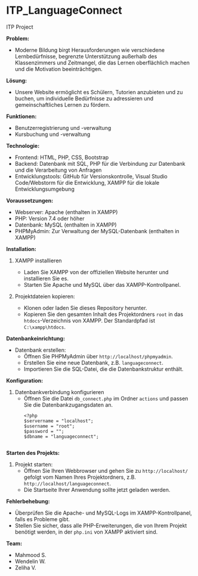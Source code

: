 # ITP_LanguageConnect
ITP Project 


**Problem:**
- Moderne Bildung birgt Herausforderungen wie verschiedene Lernbedürfnisse, begrenzte Unterstützung außerhalb des Klassenzimmers und Zeitmangel, die das Lernen oberflächlich machen und die Motivation beeinträchtigen.

**Lösung:**
- Unsere Website ermöglicht es Schülern, Tutorien anzubieten und zu buchen, um individuelle Bedürfnisse zu adressieren und gemeinschaftliches Lernen zu fördern.


**Funktionen:**
  - Benutzerregistrierung und -verwaltung
  - Kursbuchung und -verwaltung
    

**Technologie:**
  - Frontend: HTML, PHP, CSS, Bootstrap
  - Backend: Datenbank mit SQL, PHP für die Verbindung zur Datenbank und die Verarbeitung von Anfragen
  - Entwicklungstools: GitHub für Versionskontrolle, Visual Studio Code/Webstorm für die Entwicklung, XAMPP für die lokale Entwicklungsumgebung


**Voraussetzungen:**
  - Webserver: Apache (enthalten in XAMPP)
  - PHP: Version 7.4 oder höher
  - Datenbank: MySQL (enthalten in XAMPP)
  - PHPMyAdmin:  Zur Verwaltung der MySQL-Datenbank (enthalten in XAMPP)

**Installation:**
  1. XAMPP installieren
       - Laden Sie XAMPP von der offiziellen Website herunter und installieren Sie es.
       - Starten Sie Apache und MySQL über das XAMPP-Kontrollpanel.
    
  2. Projektdateien kopieren:
       - Klonen oder laden Sie dieses Repository herunter.
       - Kopieren Sie den gesamten Inhalt des Projektordners `root` in das `htdocs`-Verzeichnis von XAMPP. Der Standardpfad ist `C:\xampp\htdocs`.

**Datenbankeinrichtung:**
 - Datenbank erstellen:
   - Öffnen Sie PHPMyAdmin über `http://localhost/phpmyadmin`.
   - Erstellen Sie eine neue Datenbank, z.B. `languageconnect`.
   - Importieren Sie die SQL-Datei, die die Datenbankstruktur enthält.

**Konfiguration:**

  1. Datenbankverbindung konfigurieren
       - Öffnen Sie die Datei `db_connect.php` im Ordner `actions` und passen Sie die Datenbankzugangsdaten an.
         ```
         <?php
         $servername = "localhost";
         $username = "root";
         $password = "";
         $dbname = "languageconnect";
          

**Starten des Projekts:**
   1. Projekt starten:
      - Öffnen Sie Ihren Webbrowser und gehen Sie zu `http://localhost/` gefolgt vom Namen Ihres Projektordners, z.B. `http://localhost/languageconnect`.
      - Die Startseite Ihrer Anwendung sollte jetzt geladen werden.


**Fehlerbehebung:**
   - Überprüfen Sie die Apache- und MySQL-Logs im XAMPP-Kontrollpanel, falls es Probleme gibt.
   - Stellen Sie sicher, dass alle PHP-Erweiterungen, die von Ihrem Projekt benötigt werden, in der `php.ini` von XAMPP aktiviert sind.


**Team:**
- Mahmood S.
- Wendelin W.
- Zeliha V.
